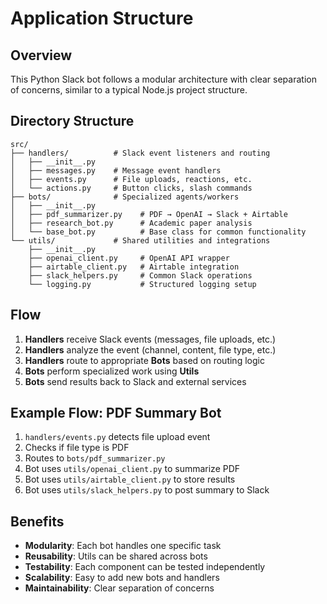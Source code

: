 # Application Structure

## Overview

This Python Slack bot follows a modular architecture with clear separation of concerns, similar to a typical Node.js project structure.

## Directory Structure

```
src/
├── handlers/          # Slack event listeners and routing
│   ├── __init__.py
│   ├── messages.py    # Message event handlers
│   ├── events.py      # File uploads, reactions, etc.
│   └── actions.py     # Button clicks, slash commands
├── bots/              # Specialized agents/workers
│   ├── __init__.py
│   ├── pdf_summarizer.py    # PDF → OpenAI → Slack + Airtable
│   ├── research_bot.py      # Academic paper analysis
│   └── base_bot.py          # Base class for common functionality
└── utils/             # Shared utilities and integrations
    ├── __init__.py
    ├── openai_client.py     # OpenAI API wrapper
    ├── airtable_client.py   # Airtable integration
    ├── slack_helpers.py     # Common Slack operations
    └── logging.py           # Structured logging setup
```

## Flow

1. **Handlers** receive Slack events (messages, file uploads, etc.)
2. **Handlers** analyze the event (channel, content, file type, etc.)
3. **Handlers** route to appropriate **Bots** based on routing logic
4. **Bots** perform specialized work using **Utils**
5. **Bots** send results back to Slack and external services

## Example Flow: PDF Summary Bot

1. `handlers/events.py` detects file upload event
2. Checks if file type is PDF
3. Routes to `bots/pdf_summarizer.py`
4. Bot uses `utils/openai_client.py` to summarize PDF
5. Bot uses `utils/airtable_client.py` to store results
6. Bot uses `utils/slack_helpers.py` to post summary to Slack

## Benefits

- **Modularity**: Each bot handles one specific task
- **Reusability**: Utils can be shared across bots
- **Testability**: Each component can be tested independently
- **Scalability**: Easy to add new bots and handlers
- **Maintainability**: Clear separation of concerns